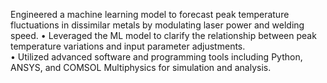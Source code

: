 Engineered a machine learning model to forecast peak temperature fluctuations in dissimilar 
metals by modulating laser power and welding speed. 
• Leveraged the ML model to clarify the relationship between peak temperature variations and 
input parameter adjustments.  
•  Utilized advanced software and programming tools including Python, ANSYS, and COMSOL 
Multiphysics for simulation and analysis. 
